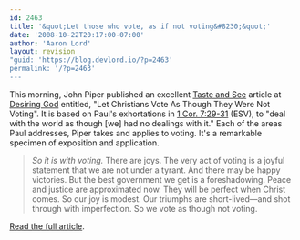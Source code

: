 ```yaml
---
id: 2463
title: '&quot;Let those who vote, as if not voting&#8230;&quot;'
date: '2008-10-22T20:17:00-07:00'
author: 'Aaron Lord'
layout: revision
"guid: 'https://blog.devlord.io/?p=2463'
permalink: '/?p=2463'
---
```


This morning, John Piper published an excellent <a href="http://www.desiringgod.org/ResourceLibrary/TasteAndSee/ByDate/2008/3347_Let_Christians_Vote_As_Though_They_Were_Not_Voting/">Taste and See</a> article at <a href="http://www.desiringgod.org/">Desiring God</a> entitled, "Let Christians Vote As Though They Were Not Voting".  It is based on Paul's exhortations in <a href="http://www.gnpcb.org/esv/search/?go=Go&amp;q=1+Corinthians+7:29-31">1 Cor. 7:29-31</a> (ESV), to "deal with the world as though [we] had no dealings with it."  Each of the areas Paul addresses, Piper takes and applies to voting.  It's a remarkable specimen of exposition and application.<blockquote><em>So it is with voting.</em> There are joys. The very act of voting is a joyful statement that we are not under a tyrant. And there may be happy victories. But the best government we get is a foreshadowing. Peace and justice are approximated now. They will be perfect when Christ comes. So our joy is modest. Our triumphs are short-lived—and shot through with imperfection. So we vote as though not voting.</blockquote><a href="http://www.desiringgod.org/ResourceLibrary/TasteAndSee/ByDate/2008/3347_Let_Christians_Vote_As_Though_They_Were_Not_Voting/">Read the full article</a>.<div class="blogger-post-footer"></div>